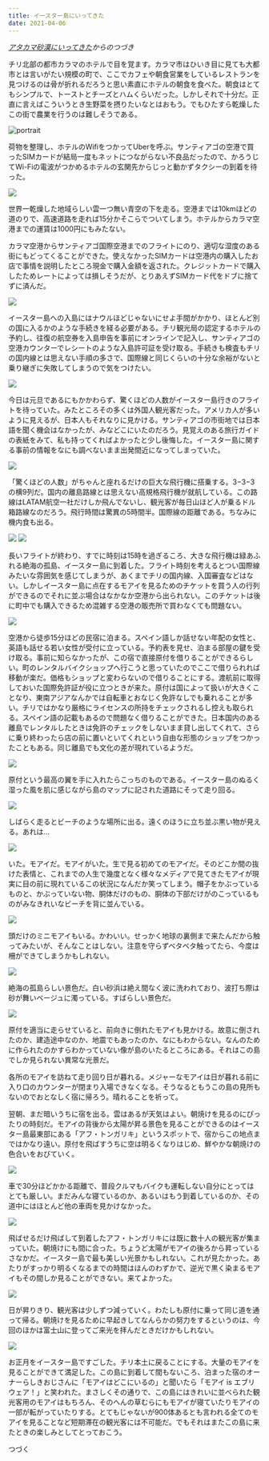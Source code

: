 ```yaml
---
title: イースター島にいってきた
date: 2021-04-06
---
```


*[アタカマ砂漠にいってきた](/post/1612953055)からのつづき*

チリ北部の都市カラマのホテルで目を覚ます。カラマ市はひいき目に見ても大都市とは言いがたい規模の町で、ここでカフェや朝食営業をしているレストランを見つけるのは骨が折れるだろうと思い素直にホテルの朝食を食べた。朝食はとてもシンプルで、トーストとチーズとハムくらいだった。しかしそれで十分だ。正直に言えばこういうとき生野菜を摂りたいなとはおもう。でもひたすら乾燥したこの街で農業を行うのは難しそうである。

![portrait](https://photos.smugmug.com/photos/i-hsjG2SK/1/8e636940/X3/i-hsjG2SK-X3.jpg)

荷物を整理し、ホテルのWifiをつかってUberを呼ぶ。サンティアゴの空港で買ったSIMカードが結局一度もネットにつながらない不良品だったので、かろうじてWi-Fiの電波がつかめるホテルの玄関先からじっと動かずタクシーの到着を待った。

![](https://photos.smugmug.com/photos/i-tPjJKn9/0/5b0852b7/X3/i-tPjJKn9-X3.jpg)

世界一乾燥した地域らしい雲一つ無い青空の下を走る。空港までは10kmほどの道のりで、高速道路を走れば15分かそこらでついてしまう。ホテルからカラマ空港までの運賃は1000円にもみたない。

カラマ空港からサンティアゴ国際空港までのフライトにのり、適切な湿度のある街にもどってくることができた。使えなかったSIMカードは空港内の購入したお店で事情を説明したところ現金で購入金額を返された。クレジットカードで購入したためレートによっては損しそうだが、とりあえずSIMカード代をドブに捨てずに済んだ。

![](https://photos.smugmug.com/photos/i-4PJVTM8/1/dac3c0be/XL/i-4PJVTM8-XL.jpg)

イースター島への入島にはナウルほどじゃないにせよ手間がかかり、ほとんど別の国に入るかのような手続きを経る必要がある。チリ観光局の認定するホテルの予約し、往復の航空券を入島申告を事前にオンラインで記入し、サンティアゴの空港カウンターでレシートのような入島許可証を受け取る。手続きも検査もチリの国内線とは思えない手順の多さで、国際線と同じくらいの十分な余裕がないと乗り継ぎに失敗してしまうので気をつけたい。

![](https://photos.smugmug.com/photos/i-XTr2Hrv/0/b4075038/X3/i-XTr2Hrv-X3.jpg)

今日は元旦であるにもかかわらず、驚くほどの人数がイースター島行きのフライトを待っていた。みたところその多くは外国人観光客だった。アメリカ人が多いように見えるが、日本人もそれなりに見かける。サンティアゴの市街地では日本語を聞く機会はなかったが、みなどこにいたのだろう。見覚えのある旅行ガイドの表紙をみて、私も持ってくればよかったと少し後悔した。イースター島に関する事前の情報をなにも調べないまま出発間近になってしまっていた。

![](https://photos.smugmug.com/photos/i-7JVkzRB/0/7bc17e85/X3/i-7JVkzRB-X3.jpg)

「驚くほどの人数」がちゃんと座れるだけの巨大な飛行機に搭乗する。3−3−3の横9列だ。国内の離島路線とは思えない高規格飛行機が就航している。この路線はLATAM航空一社だけしか飛んでないし、観光客が毎日山ほど人が乗るドル箱路線なのだろう。飛行時間は驚異の5時間半。国際線の距離である。ちなみに機内食も出る。

![](https://photos.smugmug.com/photos/i-FgJVhN3/0/7a8d51ca/X3/i-FgJVhN3-X3.jpg)
![](https://photos.smugmug.com/photos/i-mHzRKZb/0/5c0e8e98/X3/i-mHzRKZb-X3.jpg)

長いフライトが終わり、すでに時刻は15時を過ぎるころ、大きな飛行機は緑あふれる絶海の孤島、イースター島に到着した。フライト時刻を考えるとつい国際線みたいな雰囲気を感じてしまうが、あくまでチリの国内線、入国審査などはない。しかしイースター島に点在するモアイを見るためのチケットを買う人の行列ができるのでそれに並ぶ場合はなかなか空港から出られない。このチケットは後に町中でも購入できるため混雑する空港の販売所で買わなくても問題ない。

![](https://photos.smugmug.com/photos/i-RzCqNcn/0/351b7b8e/X3/i-RzCqNcn-X3.jpg)

空港から徒歩15分ほどの民宿に泊まる。スペイン語しか話せない年配の女性と、英語も話せる若い女性が受付に立っている。予約表を見せ、泊まる部屋の鍵を受け取る。事前に知らなかったが、この宿で直接原付を借りることができるらしい。町のレンタルバイクショップへ行こうと思っていたのでここで借りられれば移動が楽だ。価格もショップと変わらないので借りることにする。渡航前に取得しておいた国際免許証が役に立つときが来た。原付は国によって扱いが大きくことなり、東南アジアなんかでは自転車とおなじく免許なしでも乗れることが多い。チリではかなり厳格にライセンスの所持をチェックされるし控えも取られる。スペイン語の記載もあるので問題なく借りることができた。日本国内のある離島でレンタルしたときは免許のチェックをしないまま貸し出してくれて、さらに乗り終わったら店の前に置いといてくれという自由な形態のショップをつかったこともある。同じ離島でも文化の差が現れているようだ。

![](https://photos.smugmug.com/photos/i-Zfcm2rb/0/1fb608d6/X3/i-Zfcm2rb-X3.jpg)

原付という最高の翼を手に入れたらこっちのものである。イースター島のぬるく湿った風を肌に感じながら島のマップに記された道路にそって走り回る。

![](https://photos.smugmug.com/photos/i-QtzcVHL/0/2e4e64e9/X3/i-QtzcVHL-X3.jpg)

しばらく走るとビーチのような場所に出る。遠くのほうに立ち並ぶ黒い物が見える。あれは…

![](https://photos.smugmug.com/photos/i-rJKVkgP/0/bbe4d4a0/X3/i-rJKVkgP-X3.jpg)

いた。モアイだ。モアイがいた。生で見る初めてのモアイだ。そのどこか間の抜けた表情と、これまでの人生で幾度となく様々なメディアで見てきたモアイが現実に目の前に現れているこの状況になんだか笑ってしまう。帽子をかぶっているものと、かぶっていない物、胴体だけのもの、胴体の下部だけがのこっているものがみなきれいなビーチを背に並んでいる。

![](https://photos.smugmug.com/photos/i-Zq8DXNW/0/7f27ba66/X3/i-Zq8DXNW-X3.jpg)

頭だけのミニモアイもいる。かわいい。せっかく地球の裏側まで来たんだから触ってみたいが、そんなことはしない。注意を守らずベタベタ触ってたら、今度は柵ができてしまうかもしれない。

![](https://photos.smugmug.com/photos/i-xJV4R2B/0/a71efbb2/X3/i-xJV4R2B-X3.jpg)

絶海の孤島らしい景色だ。白い砂浜は絶え間なく波に洗われており、波打ち際は砂が舞いベージュに濁っている。すばらしい景色だ。

![](https://photos.smugmug.com/photos/i-MZJd6K9/0/7ddeeab0/X3/i-MZJd6K9-X3.jpg)

原付を適当に走らせていると、前向きに倒れたモアイも見かける。故意に倒されたのか、建造途中なのか、地震でもあったのか、なにもわからない。なんのために作られたのかすらわかっていない像が島のいたるところにある。それはこの島でしか見られない異常な光景だ。

各所のモアイを訪ねて走り回り日が暮れる。メジャーなモアイは日が暮れる前に入り口のカウンターが閉まり入場できなくなる。そうなるともうこの島の見所もないのでおとなしく宿に帰ろう。晴れることを祈って。

翌朝、まだ暗いうちに宿を出る。雲はあるが天気はよい。朝焼けを見るのにぴったりの時刻だ。モアイの背後から太陽が昇る景色を見ることができるのはイースター島最東部にある「アフ・トンガリキ」というスポットで、宿からこの地点まではかなり遠い。原付を飛ばすうちに空は明るくなりはじめ、鮮やかな朝焼けの色合いをおびていく。

![](https://photos.smugmug.com/photos/i-J69vLnX/0/6e034016/X3/i-J69vLnX-X3.jpg)

車で30分ほどかかる距離で、普段クルマもバイクも運転しない自分にとってはとても厳しい。まだみんな寝ているのか、あるいはもう到着しているのか、その道中にはほとんど他の車両を見かけなかった。

![](https://photos.smugmug.com/photos/i-vjw8N5Q/0/021b0187/4K/i-vjw8N5Q-4K.jpg)

飛ばせるだけ飛ばして到着したアフ・トンガリキには既に数十人の観光客が集まっていた。朝焼けにも間に合った。ちょうど太陽がモアイの後ろから昇っているさなかだ。イースター島で最も美しい光景かもしれない。これが見たかった。あたりがすっかり明るくなるまでの時間はほんのわずかで、逆光で黒く染まるモアイもその間しか見ることができない。来てよかった。

![](https://photos.smugmug.com/photos/i-WvdpQJH/0/57151883/X3/i-WvdpQJH-X3.jpg)

日が昇りきり、観光客は少しずつ減っていく。わたしも原付に乗って同じ道を通って帰る。朝焼けを見るために早起きしてなんらかの努力をするというのは、今回のほかは富士山に登ってご来光を拝んだときだけかもしれない。

![](https://photos.smugmug.com/photos/i-5pfmCrq/0/45bf3689/X3/i-5pfmCrq-X3.jpg)

お正月をイースター島ですごした。チリ本土に戻ることにする。大量のモアイを見ることができて満足した。この島に到着して間もないころ、泊まった宿のオーナーらしきおじさんに「モアイはどこにいるの」と聞いたら「モアイ is エブリウェア！」と笑われた。まさしくその通りで、この島にはきれいに並べられた観光客用のモアイはもちろん、そのへんの草むらにもモアイが寝ていたりモアイの一部が転がっていたりする。とてもじゃないが900体あるとも言われる全てのモアイを見ることなど短期滞在の観光客には不可能だ。でもそれはまたこの島に来たときの楽しみとしてとっておこう。

つづく
